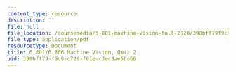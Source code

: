 ```yaml
---
content_type: resource
description: ''
file: null
file_location: /coursemedia/6-801-machine-vision-fall-2020/398bff79f9c9c729f01ec3ec8ae5ba66_MIT6_801F20_q2.pdf
file_type: application/pdf
resourcetype: Document
title: 6.801/6.866 Machine Vision, Quiz 2
uid: 398bff79-f9c9-c729-f01e-c3ec8ae5ba66
---
```

